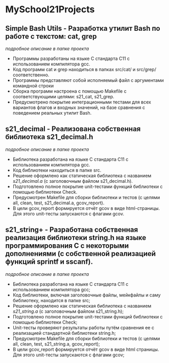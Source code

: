 # MySchool21Projects

## Simple Bash Utils - Разработка утилит Bash по работе с текстом: cat, grep
*подробное описание в папке проекта*
- Программы разработаны на языке С стандарта C11 с использованием компилятора gcc.
- Код программ cat и grep находиться в папках src/cat/ и src/grep/ соответственно. 
- Программы представляют собой исполняемый файл с аргументами командной строки
- Сборка программ настроена с помощью Makefile с соответствующими целями: s21_cat, s21_grep.
- Предусмотрено покрытие интеграционными тестами для всех вариантов флагов и входных значений, на базе сравнения с поведением реальных утилит Bash.

## s21_decimal - Реализована собственная библиотека s21_decimal.h 
*подробное описание в папке проекта*
- Библиотека разработана на языке С стандарта C11 с использованием компилятора gcc.
- Код библиотеки находиться в папке src.
- Решение оформлено как статическая библиотека с названием *s21_decimal.a* (с заголовочным файлом s21_decimal.h).
- Подготовлено полное покрытие unit-тестами функций библиотеки c помощью библиотеки Check.
- Предусмотрен Makefile для сборки библиотеки и тестов (с целями all, clean, test, s21_decimal.a, gcov_report).
- В цели gcov_report формируется отчёт gcov в виде html-страницы. Для этого unit-тесты запускаются с флагами gcov.

## s21_string+ - Разработана собственная реализация библиотеки string.h на языке программирования С с некоторыми дополнениями (с собственной реализацией функций sprintf и sscanf). 
*подробное описание в папке проекта*
- Библиотека разработана на языке С стандарта C11 с использованием компилятора gcc;
- Код библиотеки, включая заголовочные файлы, мейкфайлы и саму библиотеку, находится в папке src;
- Решение оформлено как статическая библиотека с названием *s21_string.a* (с заголовочным файлом s21_string.h);
- Подготовлено полное покрытие unit-тестами функций библиотеки c помощью библиотеки Check;
- Unit-тесты проверяют результаты работы путём сравнения ее с реализацией стандартной библиотеки string.h;
- Предусмотрен Makefile для сборки библиотеки и тестов (с целями all, clean, test, s21_string.a, gcov_report);
- В цели gcov_report формируется отчёт gcov в виде html страницы. Для этого unit-тесты запускаются с флагами gcov;

